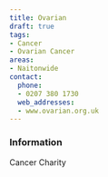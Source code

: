 ```yaml
---
title: Ovarian
draft: true
tags:
- Cancer
- Ovarian Cancer
areas:
- Naitonwide
contact:
  phone:
  - 0207 380 1730 
  web_addresses:
  - www.ovarian.org.uk
---
```


### Information
Cancer Charity

